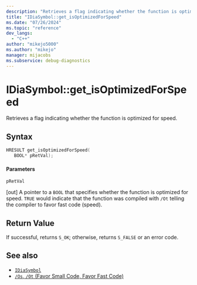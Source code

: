 ```yaml
---
description: "Retrieves a flag indicating whether the function is optimized for speed."
title: "IDiaSymbol::get_isOptimizedForSpeed"
ms.date: "07/26/2024"
ms.topic: "reference"
dev_langs:
  - "C++"
author: "mikejo5000"
ms.author: "mikejo"
manager: mijacobs
ms.subservice: debug-diagnostics
---
```

# IDiaSymbol::get_isOptimizedForSpeed

Retrieves a flag indicating whether the function is optimized for speed.

## Syntax

```C++
HRESULT get_isOptimizedForSpeed(
   BOOL* pRetVal);
```

#### Parameters
 `pRetVal`

[out] A pointer to a `BOOL` that specifies whether the function is optimized for speed. `TRUE` would indicate that the function was compiled with `/Ot` telling the compiler to favor fast code (speed).

## Return Value

 If successful, returns `S_OK`; otherwise, returns `S_FALSE` or an error code.

## See also

- [`IDiaSymbol`](../../debugger/debug-interface-access/idiasymbol.md)
- [`/Os`, `/Ot` (Favor Small Code, Favor Fast Code)](/cpp/build/reference/os-ot-favor-small-code-favor-fast-code)
